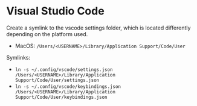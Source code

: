 # Visual Studio Code

Create a symlink to the vscode settings folder, which is located differently depending on the platform used.
- MacOS: `/Users/<USERNAME>/Library/Application Support/Code/User`

Symlinks:
- `ln -s ~/.config/vscode/settings.json /Users/<USERNAME>/Library/Application Support/Code/User/settings.json`
- `ln -s ~/.config/vscode/keybindings.json /Users/<USERNAME>/Library/Application Support/Code/User/keybindings.json`

